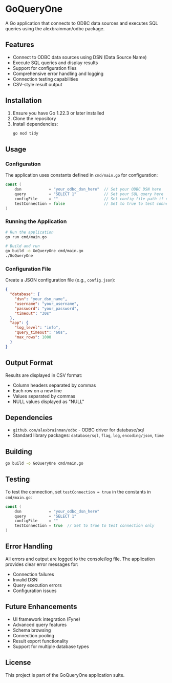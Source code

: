 # GoQueryOne

A Go application that connects to ODBC data sources and executes SQL queries using the alexbrainman/odbc package.

## Features

- Connect to ODBC data sources using DSN (Data Source Name)
- Execute SQL queries and display results
- Support for configuration files
- Comprehensive error handling and logging
- Connection testing capabilities
- CSV-style result output

## Installation

1. Ensure you have Go 1.22.3 or later installed
2. Clone the repository
3. Install dependencies:
   ```bash
   go mod tidy
   ```

## Usage

### Configuration

The application uses constants defined in `cmd/main.go` for configuration:

```go
const (
    dsn            = "your_odbc_dsn_here"  // Set your ODBC DSN here
    query          = "SELECT 1"            // Set your SQL query here
    configFile     = ""                    // Set config file path if using one, or leave empty
    testConnection = false                 // Set to true to test connection only
)
```

### Running the Application

```bash
# Run the application
go run cmd/main.go

# Build and run
go build -o GoQueryOne cmd/main.go
./GoQueryOne
```

### Configuration File

Create a JSON configuration file (e.g., `config.json`):

```json
{
  "database": {
    "dsn": "your_dsn_name",
    "username": "your_username",
    "password": "your_password",
    "timeout": "30s"
  },
  "app": {
    "log_level": "info",
    "query_timeout": "60s",
    "max_rows": 1000
  }
}
```

## Output Format

Results are displayed in CSV format:
- Column headers separated by commas
- Each row on a new line
- Values separated by commas
- NULL values displayed as "NULL"

## Dependencies

- `github.com/alexbrainman/odbc` - ODBC driver for database/sql
- Standard library packages: `database/sql`, `flag`, `log`, `encoding/json`, `time`

## Building

```bash
go build -o GoQueryOne cmd/main.go
```

## Testing

To test the connection, set `testConnection = true` in the constants in `cmd/main.go`:

```go
const (
    dsn            = "your_odbc_dsn_here"
    query          = "SELECT 1"
    configFile     = ""
    testConnection = true  // Set to true to test connection only
)
```

## Error Handling

All errors and output are logged to the console/log file. The application provides clear error messages for:
- Connection failures
- Invalid DSN
- Query execution errors
- Configuration issues

## Future Enhancements

- UI framework integration (Fyne)
- Advanced query features
- Schema browsing
- Connection pooling
- Result export functionality
- Support for multiple database types

## License

This project is part of the GoQueryOne application suite.
